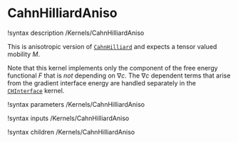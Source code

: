 # CahnHilliardAniso

!syntax description /Kernels/CahnHilliardAniso

This is anisotropic version of [`CahnHilliard`](/CahnHilliard.md) and expects a tensor valued mobility $M$.

Note that this kernel implements only the component of the free energy functional $F$ that is
*not* depending on $\nabla c$. The $\nabla c$ dependent terms that arise from the gradient
interface energy are handled separately in the [`CHInterface`](/CHInterface.md) kernel.

!syntax parameters /Kernels/CahnHilliardAniso

!syntax inputs /Kernels/CahnHilliardAniso

!syntax children /Kernels/CahnHilliardAniso
